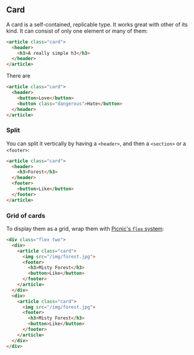 ## Card

A card is a self-contained, replicable type. It works great with other of its kind. It can consist of only one element or many of them:

```html
<article class="card">
  <header>
    <h3>A really simple h3</h3>
  </header>
</article>
```

There are 

```html
<article class="card">
  <header>
    <button>Love</button>
    <button class="dangerous">Hate</button>
  </header>
</article>
```

### Split

You can split it vertically by having a `<header>`, and then a `<section>` or a `<footer>`:

```html
<article class="card">
  <header>
    <h3>Forest</h3>
  </header>
  <footer>
    <button>Like</button>
  </footer>
</article>
```

### Grid of cards

To display them as a grid, wrap them with [Picnic's `flex` system](#grids):

```html
<div class="flex two">
  <div>
    <article class="card">
      <img src="/img/forest.jpg">
      <footer>
        <h3>Misty Forest</h3>
        <button>Like</button>
      </footer>
    </article>
  </div>
  <div>
    <article class="card">
      <img src="/img/forest.jpg">
      <footer>
        <h3>Misty Forest</h3>
        <button>Like</button>
      </footer>
    </article>
  </div>
</div>
```

